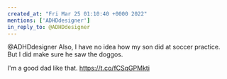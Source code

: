 ```yaml
---
created_at: "Fri Mar 25 01:10:40 +0000 2022"
mentions: ['ADHDdesigner']
in_reply_to: @ADHDdesigner
---
```


@ADHDdesigner Also, I have no idea how my son did at soccer practice. But I did make sure he saw the doggos.

I'm a good dad like that. https://t.co/fCSqGPMkti